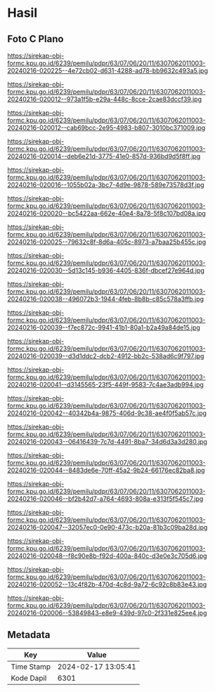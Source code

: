 # Hasil

## Foto C Plano

https://sirekap-obj-formc.kpu.go.id/6239/pemilu/pdpr/63/07/06/20/11/6307062011003-20240216-020225--4e72cb02-d631-4288-ad78-bb9632c493a5.jpg

https://sirekap-obj-formc.kpu.go.id/6239/pemilu/pdpr/63/07/06/20/11/6307062011003-20240216-020012--973a1f5b-e29a-448c-8cce-2cae83dccf39.jpg

https://sirekap-obj-formc.kpu.go.id/6239/pemilu/pdpr/63/07/06/20/11/6307062011003-20240216-020012--cab69bcc-2e95-4983-b807-3010bc371009.jpg

https://sirekap-obj-formc.kpu.go.id/6239/pemilu/pdpr/63/07/06/20/11/6307062011003-20240216-020014--deb6e21d-3775-41e0-857d-936bd9d5f8ff.jpg

https://sirekap-obj-formc.kpu.go.id/6239/pemilu/pdpr/63/07/06/20/11/6307062011003-20240216-020016--1055b02a-3bc7-4d9e-9878-589e73578d3f.jpg

https://sirekap-obj-formc.kpu.go.id/6239/pemilu/pdpr/63/07/06/20/11/6307062011003-20240216-020020--bc5422aa-662e-40e4-8a78-5f8c107bd08a.jpg

https://sirekap-obj-formc.kpu.go.id/6239/pemilu/pdpr/63/07/06/20/11/6307062011003-20240216-020025--79632c8f-8d6a-405c-8973-a7baa25b455c.jpg

https://sirekap-obj-formc.kpu.go.id/6239/pemilu/pdpr/63/07/06/20/11/6307062011003-20240216-020030--5d13c145-b936-4405-836f-dbcef27e964d.jpg

https://sirekap-obj-formc.kpu.go.id/6239/pemilu/pdpr/63/07/06/20/11/6307062011003-20240216-020038--496072b3-1944-4feb-8b8b-c85c578a3ffb.jpg

https://sirekap-obj-formc.kpu.go.id/6239/pemilu/pdpr/63/07/06/20/11/6307062011003-20240216-020039--f7ec872c-9941-41b1-80a1-b2a49a84de15.jpg

https://sirekap-obj-formc.kpu.go.id/6239/pemilu/pdpr/63/07/06/20/11/6307062011003-20240216-020039--d3d1ddc2-dcb2-4912-bb2c-538ad6c9f797.jpg

https://sirekap-obj-formc.kpu.go.id/6239/pemilu/pdpr/63/07/06/20/11/6307062011003-20240216-020041--d3145565-23f5-449f-9583-7c4ae3adb994.jpg

https://sirekap-obj-formc.kpu.go.id/6239/pemilu/pdpr/63/07/06/20/11/6307062011003-20240216-020042--40342b4a-9875-406d-9c38-ae4f0f5ab57c.jpg

https://sirekap-obj-formc.kpu.go.id/6239/pemilu/pdpr/63/07/06/20/11/6307062011003-20240216-020043--06416439-7c7d-4491-8ba7-34d6d3a3d280.jpg

https://sirekap-obj-formc.kpu.go.id/6239/pemilu/pdpr/63/07/06/20/11/6307062011003-20240216-020044--8483de6e-70ff-45a2-9b24-66176ec82ba8.jpg

https://sirekap-obj-formc.kpu.go.id/6239/pemilu/pdpr/63/07/06/20/11/6307062011003-20240216-020046--bf2b42d7-a764-4693-808a-e313f5f545c7.jpg

https://sirekap-obj-formc.kpu.go.id/6239/pemilu/pdpr/63/07/06/20/11/6307062011003-20240216-020047--32057ec0-0e90-473c-b20a-81b3c09ba28d.jpg

https://sirekap-obj-formc.kpu.go.id/6239/pemilu/pdpr/63/07/06/20/11/6307062011003-20240216-020048--f8c90e8b-f92d-400a-840c-d3e0e3c705d6.jpg

https://sirekap-obj-formc.kpu.go.id/6239/pemilu/pdpr/63/07/06/20/11/6307062011003-20240216-020052--13c4f82b-470d-4c8d-9a72-6c92c8b83e43.jpg

https://sirekap-obj-formc.kpu.go.id/6239/pemilu/pdpr/63/07/06/20/11/6307062011003-20240216-020006--53849843-e8e9-439d-97c0-2f331e825ee4.jpg


## Metadata

| Key        | Value               |
| ---------- | ------------------- |
| Time Stamp | 2024-02-17 13:05:41 |
| Kode Dapil | 6301                |



